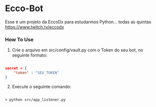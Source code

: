 # Ecco-Bot 
Esse é um projeto da EccoDx para estudarmos Python... todas as quintas https://www.twitch.tv/eccodx

### How To Use
1. Crie o arquivo em src/config/vault.py com o Token do seu bot, no seguinte formato:

```json

secret = {
    "token" : "SEU_TOKEN"
}

```

2. Execute o seguinte comando:

```console

> python src/app_listener.py

```